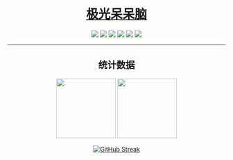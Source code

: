 <div align="center">

# [极光呆呆脑](https://github.com/bilijp153)

   
[![](https://img.shields.io/badge/哔哩哔哩-极光呆呆脑-informational?logo=bilibili&logoColor=pink&color=5fb659&style=social)](https://space.bilibili.com/329351708?spm_id_from=333.337.0.0)
[![](https://img.shields.io/badge/微博-草莓小极光-informational?logo=sinaweibo&color=5fb659&style=social)](https://weibo.com/u/5264002671)
[![](https://img.shields.io/badge/QQ-极光呆呆脑-informational?logo=tencentqq&color=5fb659&style=social&logoColor=black)](https://qm.qq.com/cgi-bin/qm/qr?k=B2Omg5IKCGWoMNXgMIPmA_AJqEMnMCUb&noverify=0&personal_qrcode_source=3)
[![](https://img.shields.io/badge/QQ邮箱-极光呆呆脑-informational?logo=qqmail&color=5fb659&style=social&logoColor=black)](1551656605@qq.com)
[![](https://img.shields.io/badge/电报-Aurora极光-informational?logo=telegram&logoColor=blue&color=5fb659&style=social)](https://t.me/Aurora_5223)
[![](https://img.shields.io/badge/推特-極光-informational?logo=twitter&logoColor=blue&color=5fb659&style=social)](https://twitter.com/Aurora_jp123)
   


<hr>

## 统计数据


<img align="" height="137px" src="https://github-readme-stats.vercel.app/api?username=bilijp153&hide_title=true&show_icons=true&include_all_commits=true&line_height=21&theme=default&locale=cn" /> 
<img align="" height="137px" src="https://github-readme-stats.vercel.app/api/top-langs/?username=bilijp153&hide_title=true&layout=compact&theme=default&locale=cn" />  

[![GitHub Streak](https://github-readme-streak-stats.herokuapp.com?user=bilijp153&locale=zh&mode=weekly)](https://git.io/streak-stats)

</div>

